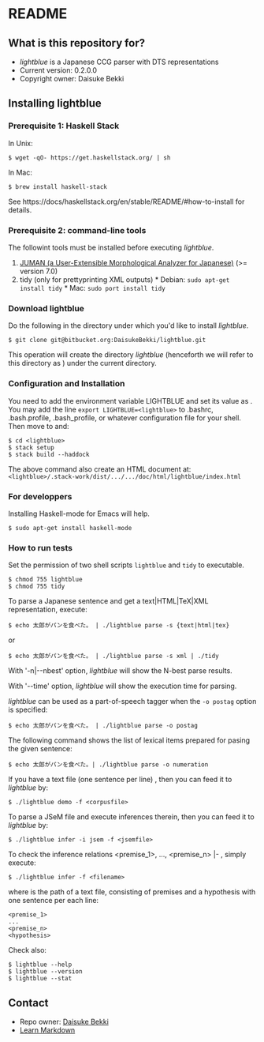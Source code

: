 # README
## What is this repository for?

* *lightblue* is a Japanese CCG parser with DTS representations
* Current version: 0.2.0.0
* Copyright owner: Daisuke Bekki


## Installing lightblue
### Prerequisite 1: Haskell Stack
In Unix:
```
$ wget -qO- https://get.haskellstack.org/ | sh
```
In Mac:
```
$ brew install haskell-stack
```
See https://docs/haskellstack.org/en/stable/README/#how-to-install for details.

### Prerequisite 2: command-line tools
The followint tools must be installed before executing *lightblue*.

  1. [JUMAN (a User-Extensible Morphological Analyzer for Japanese)](http://nlp.ist.i.kyoto-u.ac.jp/EN/index.php?JUMAN) (>= version 7.0)
  1. tidy (only for prettyprinting XML outputs)
    * Debian: `sudo apt-get install tidy`
    * Mac: `sudo port install tidy`

<!--
  1. blas and lapack
     `sudo apt-get install libblas-dev liblapack-dev`
-->

### Download lightblue
Do the following in the directory under which you'd like to install *lightblue*.
```
$ git clone git@bitbucket.org:DaisukeBekki/lightblue.git
```
This operation will create the directory *lightblue* (henceforth we will refer to this directory as <lightblue>) under the current directory.

### Configuration and Installation
You need to add the environment variable LIGHTBLUE and set its value as <lightblue>.  You may add the line `export LIGHTBLUE=<lightblue>` to .bashrc, .bash.profile, .bash_profile, or whatever configuration file for your shell.  Then move to <lightblue> and:
```
$ cd <lightblue>
$ stack setup
$ stack build --haddock
```

The above command also create an HTML document at: `<lightblue>/.stack-work/dist/.../.../doc/html/lightblue/index.html`

### For developpers ###
Installing Haskell-mode for Emacs will help.
```
$ sudo apt-get install haskell-mode
```

### How to run tests
Set the permission of two shell scripts `lightblue` and `tidy` to executable.
```
$ chmod 755 lightblue
$ chmod 755 tidy
```

To parse a Japanese sentence and get a text|HTML|TeX|XML representation, execute:
```
$ echo 太郎がパンを食べた。 | ./lightblue parse -s {text|html|tex}
```
or
```
$ echo 太郎がパンを食べた。 | ./lightblue parse -s xml | ./tidy
```

With '-n|--nbest' option, *lightblue* will show the N-best parse results.

With '--time' option, *lightblue* will show the execution time for parsing.

*lightblue* can be used as a part-of-speech tagger when the `-o postag` option is specified:
```
$ echo 太郎がパンを食べた。 | ./lightblue parse -o postag
```

The following command shows the list of lexical items prepared for pasing the given sentence:
```
$ echo 太郎がパンを食べた。| ./lightblue parse -o numeration
```

If you have a text file (one sentence per line) <corpusfile>, then you can feed it to *lightblue* by:
```
$ ./lightblue demo -f <corpusfile>
```

To parse a JSeM file and execute inferences therein, then you can feed it to *lightblue* by:
```
$ ./lightblue infer -i jsem -f <jsemfile>
```

To check the inference relations <premise_1>, ..., <premise_n> |- <hypothesis>, simply execute:
```
$ ./lightblue infer -f <filename>
```
where <filename> is the path of a text file, consisting of premises and a hypothesis with one sentence per each line:
```
<premise_1>
...
<premise_n>
<hypothesis>
```

Check also:
```
$ lightblue --help
$ lightblue --version
$ lightblue --stat
```

## Contact ##

* Repo owner: [Daisuke Bekki](http://www.is.ocha.ac.jp/~bekki/)
* [Learn Markdown](https://bitbucket.org/tutorials/markdowndemo)